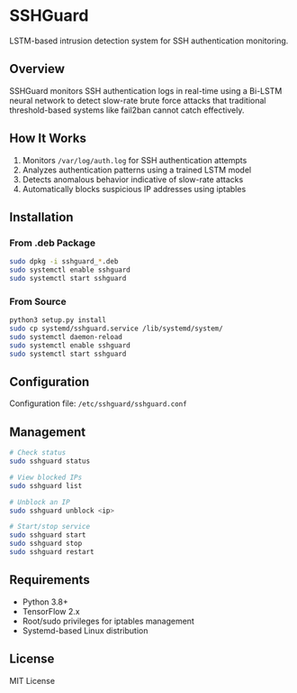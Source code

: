 # SSHGuard

LSTM-based intrusion detection system for SSH authentication monitoring.

## Overview

SSHGuard monitors SSH authentication logs in real-time using a Bi-LSTM neural network to detect slow-rate brute force attacks that traditional threshold-based systems like fail2ban cannot catch effectively.

## How It Works

1. Monitors `/var/log/auth.log` for SSH authentication attempts
2. Analyzes authentication patterns using a trained LSTM model
3. Detects anomalous behavior indicative of slow-rate attacks
4. Automatically blocks suspicious IP addresses using iptables

## Installation

### From .deb Package

```bash
sudo dpkg -i sshguard_*.deb
sudo systemctl enable sshguard
sudo systemctl start sshguard
```

### From Source

```bash
python3 setup.py install
sudo cp systemd/sshguard.service /lib/systemd/system/
sudo systemctl daemon-reload
sudo systemctl enable sshguard
sudo systemctl start sshguard
```

## Configuration

Configuration file: `/etc/sshguard/sshguard.conf`

## Management

```bash
# Check status
sudo sshguard status

# View blocked IPs
sudo sshguard list

# Unblock an IP
sudo sshguard unblock <ip>

# Start/stop service
sudo sshguard start
sudo sshguard stop
sudo sshguard restart
```

## Requirements

- Python 3.8+
- TensorFlow 2.x
- Root/sudo privileges for iptables management
- Systemd-based Linux distribution

## License

MIT License


